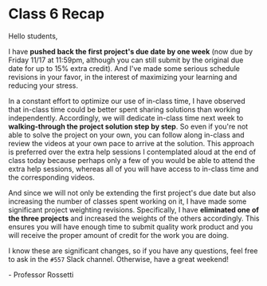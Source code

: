 # Class 6 Recap

Hello students,

I have **pushed back the first project's due date by one week** (now due by Friday 11/17 at 11:59pm, although you can still submit by the original due date for up to 15% extra credit). And I've made some serious schedule revisions in your favor, in the interest of maximizing your learning and reducing your stress.

In a constant effort to optimize our use of in-class time, I have observed that in-class time could be better spent sharing solutions than working independently. Accordingly, we will dedicate in-class time next week to **walking-through the project solution step by step**. So even if you're not able to solve the project on your own, you can follow along in-class and review the videos at your own pace to arrive at the solution. This approach is preferred over the extra help sessions I contemplated aloud at the end of class today because perhaps only a few of you would be able to attend the extra help sessions, whereas all of you will have access to in-class time and the corresponding videos.

And since we will not only be extending the first project's due date but also increasing the number of classes spent working on it, I have made some significant project weighting revisions. Specifically, I have **eliminated one of the three projects** and increased the weights of the others accordingly. This ensures you will have enough time to submit quality work product and you will receive the proper amount of credit for the work you are doing.

I know these are significant changes, so if you have any questions, feel free to ask in the `#557` Slack channel. Otherwise, have a great weekend!

\- Professor Rossetti
